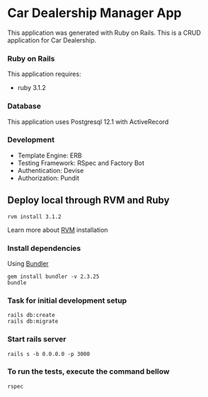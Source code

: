 # Car Dealership Manager App

This application was generated with Ruby on Rails. This is a CRUD application for Car Dealership.

### Ruby on Rails
This application requires:
* ruby 3.1.2

### Database
This application uses Postgresql 12.1 with ActiveRecord

### Development
* Template Engine: ERB
* Testing Framework: RSpec and Factory Bot
* Authentication: Devise
* Authorization: Pundit

## Deploy local through RVM and Ruby
```
rvm install 3.1.2
```
Learn more about [RVM](https://rvm.io/rvm/install) installation

### Install dependencies
Using [Bundler](https://github.com/bundler/bundler)
```
gem install bundler -v 2.3.25
bundle
```

### Task for initial development setup

```
rails db:create
rails db:migrate
```

### Start rails server
```
rails s -b 0.0.0.0 -p 3000
```

### To run the tests, execute the command bellow
```
rspec
```